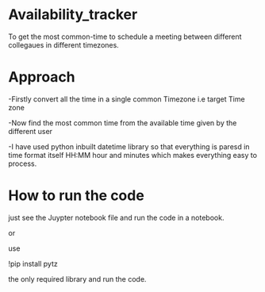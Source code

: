 # Availability_tracker
 To get the most common-time to schedule a meeting between different collegaues in different timezones.

# Approach
-Firstly convert all the time in a single common Timezone i.e target Time zone

-Now find the most common time from the available time given by the different user

-I have used python inbuilt datetime library so that everything is paresd in time format itself
 HH:MM hour and minutes which makes everything easy to process.
 
# How to run the code
 just see the Juypter notebook file and run the code in a notebook.

 or

 use
 
 !pip install pytz
 
 the only required library and run the code.
